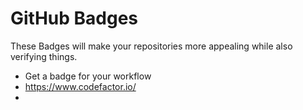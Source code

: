 # GitHub Badges

These Badges will make your repositories more appealing while also verifying things.

- Get a badge for your workflow
- https://www.codefactor.io/
- 
